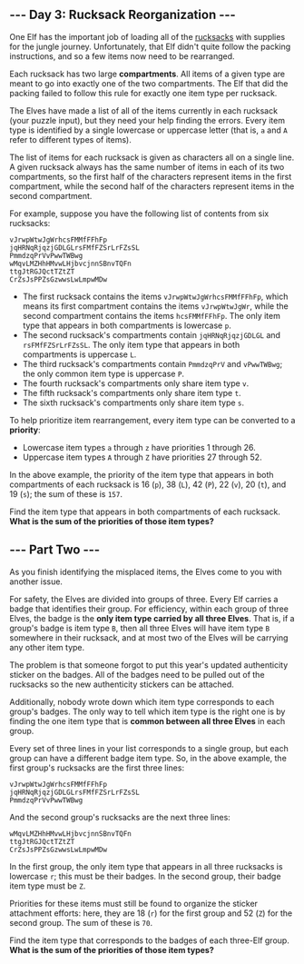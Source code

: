 ## --- Day 3: Rucksack Reorganization ---

One Elf has the important job of loading all of the
[rucksacks](https://adventofcode.comhttps://en.wikipedia.org/wiki/Rucksack) with
supplies for the jungle journey. Unfortunately, that Elf didn't quite follow the
packing instructions, and so a few items now need to be rearranged.

Each rucksack has two large **compartments**. All items of a given type are
meant to go into exactly one of the two compartments. The Elf that did the
packing failed to follow this rule for exactly one item type per rucksack.

The Elves have made a list of all of the items currently in each rucksack (your
puzzle input), but they need your help finding the errors. Every item type is
identified by a single lowercase or uppercase letter (that is, `a` and `A` refer
to different types of items).

The list of items for each rucksack is given as characters all on a single line.
A given rucksack always has the same number of items in each of its two
compartments, so the first half of the characters represent items in the first
compartment, while the second half of the characters represent items in the
second compartment.

For example, suppose you have the following list of contents from six rucksacks:

```
vJrwpWtwJgWrhcsFMMfFFhFp
jqHRNqRjqzjGDLGLrsFMfFZSrLrFZsSL
PmmdzqPrVvPwwTWBwg
wMqvLMZHhHMvwLHjbvcjnnSBnvTQFn
ttgJtRGJQctTZtZT
CrZsJsPPZsGzwwsLwLmpwMDw

```


 - The first rucksack contains the items `vJrwpWtwJgWrhcsFMMfFFhFp`, which means
   its first compartment contains the items `vJrwpWtwJgWr`, while the second
   compartment contains the items `hcsFMMfFFhFp`. The only item type that appears
   in both compartments is lowercase `p`.
 - The second rucksack's compartments contain `jqHRNqRjqzjGDLGL` and
   `rsFMfFZSrLrFZsSL`. The only item type that appears in both compartments is
   uppercase `L`.
 - The third rucksack's compartments contain `PmmdzqPrV` and `vPwwTWBwg`; the only
   common item type is uppercase `P`.
 - The fourth rucksack's compartments only share item type `v`.
 - The fifth rucksack's compartments only share item type `t`.
 - The sixth rucksack's compartments only share item type `s`.


To help prioritize item rearrangement, every item type can be converted to a
**priority**:


 - Lowercase item types `a` through `z` have priorities 1 through 26.
 - Uppercase item types `A` through `Z` have priorities 27 through 52.


In the above example, the priority of the item type that appears in both
compartments of each rucksack is 16 (`p`), 38 (`L`), 42 (`P`), 22 (`v`), 20
(`t`), and 19 (`s`); the sum of these is `157`.

Find the item type that appears in both compartments of each rucksack.
**What is the sum of the priorities of those item types?**

## --- Part Two ---

As you finish identifying the misplaced items, the Elves come to you with
another issue.

For safety, the Elves are divided into groups of three. Every Elf carries a
badge that identifies their group. For efficiency, within each group of three
Elves, the badge is the **only item type carried by all three Elves**. That is,
if a group's badge is item type `B`, then all three Elves will have item type
`B` somewhere in their rucksack, and at most two of the Elves will be carrying
any other item type.

The problem is that someone forgot to put this year's updated authenticity
sticker on the badges. All of the badges need to be pulled out of the rucksacks
so the new authenticity stickers can be attached.

Additionally, nobody wrote down which item type corresponds to each group's
badges. The only way to tell which item type is the right one is by finding the
one item type that is **common between all three Elves** in each group.

Every set of three lines in your list corresponds to a single group, but each
group can have a different badge item type. So, in the above example, the first
group's rucksacks are the first three lines:

```
vJrwpWtwJgWrhcsFMMfFFhFp
jqHRNqRjqzjGDLGLrsFMfFZSrLrFZsSL
PmmdzqPrVvPwwTWBwg

```

And the second group's rucksacks are the next three lines:

```
wMqvLMZHhHMvwLHjbvcjnnSBnvTQFn
ttgJtRGJQctTZtZT
CrZsJsPPZsGzwwsLwLmpwMDw

```

In the first group, the only item type that appears in all three rucksacks is
lowercase `r`; this must be their badges. In the second group, their badge item
type must be `Z`.

Priorities for these items must still be found to organize the sticker
attachment efforts: here, they are 18 (`r`) for the first group and 52 (`Z`) for
the second group. The sum of these is `70`.

Find the item type that corresponds to the badges of each three-Elf group.
**What is the sum of the priorities of those item types?**

